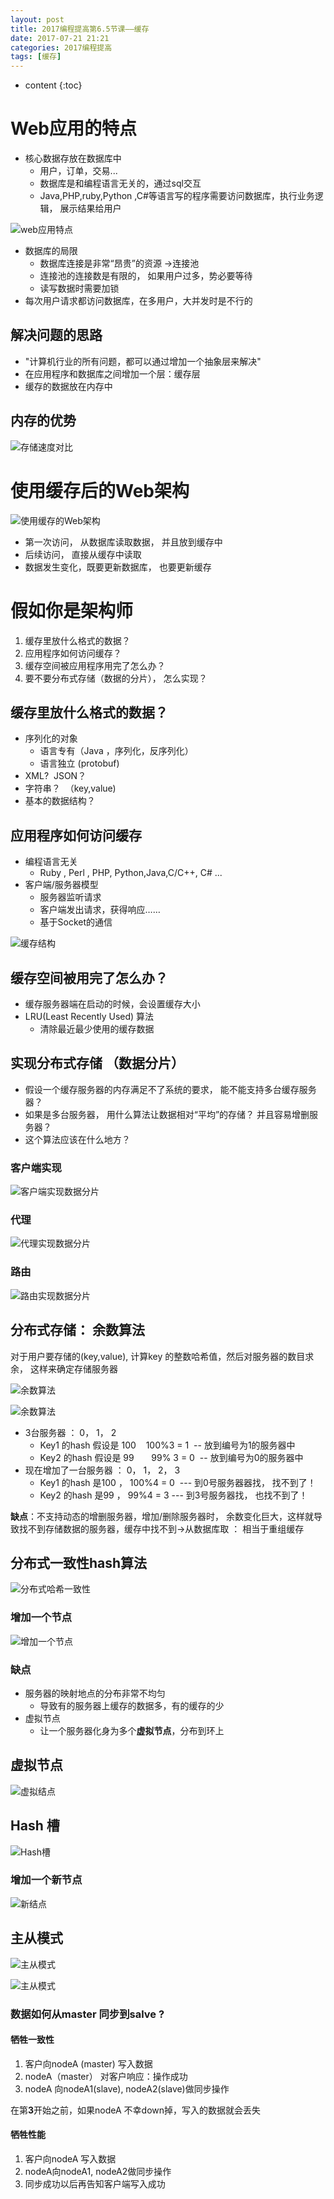 ```yaml
---
layout: post
title: 2017编程提高第6.5节课——缓存
date: 2017-07-21 21:21
categories: 2017编程提高
tags: [缓存]
---
```


* content
{:toc}

# Web应用的特点
- 核心数据存放在数据库中
	- 用户，订单，交易...
	- 数据库是和编程语言无关的，通过sql交互
	- Java,PHP,ruby,Python ,C#等语言写的程序需要访问数据库，执行业务逻辑， 展示结果给用户

![][1]

- 数据库的局限
	- 数据库连接是非常“昂贵”的资源 ->连接池
	- 连接池的连接数是有限的， 如果用户过多，势必要等待
	- 读写数据时需要加锁
- 每次用户请求都访问数据库，在多用户，大并发时是不行的

## 解决问题的思路
- "计算机行业的所有问题，都可以通过增加一个抽象层来解决"
- 在应用程序和数据库之间增加一个层：缓存层
- 缓存的数据放在内存中

## 内存的优势
![][2]

# 使用缓存后的Web架构
![][3]

- 第一次访问， 从数据库读取数据， 并且放到缓存中
- 后续访问， 直接从缓存中读取
- 数据发生变化，既要更新数据库， 也要更新缓存

# 假如你是架构师
1. 缓存里放什么格式的数据？
2. 应用程序如何访问缓存？
3. 缓存空间被应用程序用完了怎么办？
4. 要不要分布式存储（数据的分片）， 怎么实现？

## 缓存里放什么格式的数据？
- 序列化的对象
	- 语言专有（Java ，序列化，反序列化）
	- 语言独立 (protobuf)
- XML?  JSON？
- 字符串？  （key,value)
- 基本的数据结构？

## 应用程序如何访问缓存
- 编程语言无关
	- Ruby , Perl , PHP, Python,Java,C/C++, C# ...
- 客户端/服务器模型
	- 服务器监听请求
	- 客户端发出请求，获得响应……
	- 基于Socket的通信

![][4]

## 缓存空间被用完了怎么办？
- 缓存服务器端在启动的时候，会设置缓存大小
- LRU(Least Recently Used) 算法
	- 清除最近最少使用的缓存数据

## 实现分布式存储 （数据分片）
- 假设一个缓存服务器的内存满足不了系统的要求， 能不能支持多台缓存服务器？
- 如果是多台服务器， 用什么算法让数据相对“平均”的存储？ 并且容易增删服务器？
- 这个算法应该在什么地方？

### **客户端实现**
![][5]
### **代理**
![][6]
### **路由**
![][7]

## 分布式存储： 余数算法
对于用户要存储的(key,value), 计算key 的整数哈希值，然后对服务器的数目求余， 这样来确定存储服务器

![][8]

![][9]

- 3台服务器 ： 0， 1， 2
	- Key1 的hash 假设是 100    100%3 = 1  -- 放到编号为1的服务器中 
	- Key2 的hash 假设是 99       99% 3 = 0  -- 放到编号为0的服务器中
- 现在增加了一台服务器 ： 0， 1， 2， 3
	- Key1 的hash 是100 ， 100%4 = 0  --- 到0号服务器器找， 找不到了！
	- Key2 的hash 是99 ， 99%4 = 3 --- 到3号服务器找， 也找不到了！

**缺点**：不支持动态的增删服务器，增加/删除服务器时， 余数变化巨大，这样就导致找不到存储数据的服务器，缓存中找不到→从数据库取 ： 相当于重组缓存

## 分布式一致性hash算法
![][10]
### 增加一个节点
![][11]
### 缺点
- 服务器的映射地点的分布非常不均匀
	- 导致有的服务器上缓存的数据多，有的缓存的少
- 虚拟节点
	- 让一个服务器化身为多个**虚拟节点**，分布到环上

## 虚拟节点
![][12]

## Hash 槽
![][13]

### 增加一个新节点
![][14]

## 主从模式
![][15]

![][16]

### 数据如何从master 同步到salve ?
#### 牺牲一致性
1. 客户向nodeA (master) 写入数据
2. nodeA（master） 对客户响应：操作成功
3. nodeA 向nodeA1(slave), nodeA2(slave)做同步操作

在第**3**开始之前，如果nodeA 不幸down掉，写入的数据就会丢失

#### 牺牲性能
1. 客户向nodeA 写入数据
2. nodeA向nodeA1, nodeA2做同步操作
3. 同步成功以后再告知客户端写入成功

  [1]: https://www.github.com/lanyuanxiaoyao/GitGallery/raw/master/2017/7/21/2017%E7%BC%96%E7%A8%8B%E6%8F%90%E9%AB%98%E7%AC%AC6.5%E8%8A%82%E8%AF%BE%E2%80%94%E2%80%94%E7%BC%93%E5%AD%98/%E5%9B%BE%E7%89%871.png "web应用特点"
  [2]: https://www.github.com/lanyuanxiaoyao/GitGallery/raw/master/2017/7/21/2017%E7%BC%96%E7%A8%8B%E6%8F%90%E9%AB%98%E7%AC%AC6.5%E8%8A%82%E8%AF%BE%E2%80%94%E2%80%94%E7%BC%93%E5%AD%98/%E5%9B%BE%E7%89%872.png "存储速度对比"
  [3]: https://www.github.com/lanyuanxiaoyao/GitGallery/raw/master/2017/7/21/2017%E7%BC%96%E7%A8%8B%E6%8F%90%E9%AB%98%E7%AC%AC6.5%E8%8A%82%E8%AF%BE%E2%80%94%E2%80%94%E7%BC%93%E5%AD%98/%E5%9B%BE%E7%89%873.png "使用缓存的Web架构"
  [4]: https://www.github.com/lanyuanxiaoyao/GitGallery/raw/master/2017/7/21/2017%E7%BC%96%E7%A8%8B%E6%8F%90%E9%AB%98%E7%AC%AC6.5%E8%8A%82%E8%AF%BE%E2%80%94%E2%80%94%E7%BC%93%E5%AD%98/%E5%9B%BE%E7%89%874.png "缓存结构"
  [5]: https://www.github.com/lanyuanxiaoyao/GitGallery/raw/master/2017/7/21/2017%E7%BC%96%E7%A8%8B%E6%8F%90%E9%AB%98%E7%AC%AC6.5%E8%8A%82%E8%AF%BE%E2%80%94%E2%80%94%E7%BC%93%E5%AD%98/%E5%9B%BE%E7%89%875.png "客户端实现数据分片"
  [6]: https://www.github.com/lanyuanxiaoyao/GitGallery/raw/master/2017/7/21/2017%E7%BC%96%E7%A8%8B%E6%8F%90%E9%AB%98%E7%AC%AC6.5%E8%8A%82%E8%AF%BE%E2%80%94%E2%80%94%E7%BC%93%E5%AD%98/%E5%9B%BE%E7%89%876.png "代理实现数据分片"
  [7]: https://www.github.com/lanyuanxiaoyao/GitGallery/raw/master/2017/7/21/2017%E7%BC%96%E7%A8%8B%E6%8F%90%E9%AB%98%E7%AC%AC6.5%E8%8A%82%E8%AF%BE%E2%80%94%E2%80%94%E7%BC%93%E5%AD%98/%E5%9B%BE%E7%89%877.png "路由实现数据分片"
  [8]: https://www.github.com/lanyuanxiaoyao/GitGallery/raw/master/2017/7/21/2017%E7%BC%96%E7%A8%8B%E6%8F%90%E9%AB%98%E7%AC%AC6.5%E8%8A%82%E8%AF%BE%E2%80%94%E2%80%94%E7%BC%93%E5%AD%98/%E5%9B%BE%E7%89%878.png "余数算法"
  [9]: https://www.github.com/lanyuanxiaoyao/GitGallery/raw/master/2017/7/21/2017%E7%BC%96%E7%A8%8B%E6%8F%90%E9%AB%98%E7%AC%AC6.5%E8%8A%82%E8%AF%BE%E2%80%94%E2%80%94%E7%BC%93%E5%AD%98/%E5%9B%BE%E7%89%879.png "余数算法"
  [10]: https://www.github.com/lanyuanxiaoyao/GitGallery/raw/master/2017/7/21/2017%E7%BC%96%E7%A8%8B%E6%8F%90%E9%AB%98%E7%AC%AC6.5%E8%8A%82%E8%AF%BE%E2%80%94%E2%80%94%E7%BC%93%E5%AD%98/%E5%9B%BE%E7%89%8710.png "分布式哈希一致性"
  [11]: https://www.github.com/lanyuanxiaoyao/GitGallery/raw/master/2017/7/21/2017%E7%BC%96%E7%A8%8B%E6%8F%90%E9%AB%98%E7%AC%AC6.5%E8%8A%82%E8%AF%BE%E2%80%94%E2%80%94%E7%BC%93%E5%AD%98/%E5%9B%BE%E7%89%8711.png "增加一个节点"
  [12]: https://www.github.com/lanyuanxiaoyao/GitGallery/raw/master/2017/7/21/2017%E7%BC%96%E7%A8%8B%E6%8F%90%E9%AB%98%E7%AC%AC6.5%E8%8A%82%E8%AF%BE%E2%80%94%E2%80%94%E7%BC%93%E5%AD%98/%E5%9B%BE%E7%89%8712.png "虚拟结点"
  [13]: https://www.github.com/lanyuanxiaoyao/GitGallery/raw/master/2017/7/21/2017%E7%BC%96%E7%A8%8B%E6%8F%90%E9%AB%98%E7%AC%AC6.5%E8%8A%82%E8%AF%BE%E2%80%94%E2%80%94%E7%BC%93%E5%AD%98/%E5%9B%BE%E7%89%8713.png "Hash槽"
  [14]: https://www.github.com/lanyuanxiaoyao/GitGallery/raw/master/2017/7/21/2017%E7%BC%96%E7%A8%8B%E6%8F%90%E9%AB%98%E7%AC%AC6.5%E8%8A%82%E8%AF%BE%E2%80%94%E2%80%94%E7%BC%93%E5%AD%98/%E5%9B%BE%E7%89%8714.png "新结点"
  [15]: https://www.github.com/lanyuanxiaoyao/GitGallery/raw/master/2017/7/21/2017%E7%BC%96%E7%A8%8B%E6%8F%90%E9%AB%98%E7%AC%AC6.5%E8%8A%82%E8%AF%BE%E2%80%94%E2%80%94%E7%BC%93%E5%AD%98/%E5%9B%BE%E7%89%8715.png "主从模式"
  [16]: https://www.github.com/lanyuanxiaoyao/GitGallery/raw/master/2017/7/21/2017%E7%BC%96%E7%A8%8B%E6%8F%90%E9%AB%98%E7%AC%AC6.5%E8%8A%82%E8%AF%BE%E2%80%94%E2%80%94%E7%BC%93%E5%AD%98/%E5%9B%BE%E7%89%8716.png "主从模式"